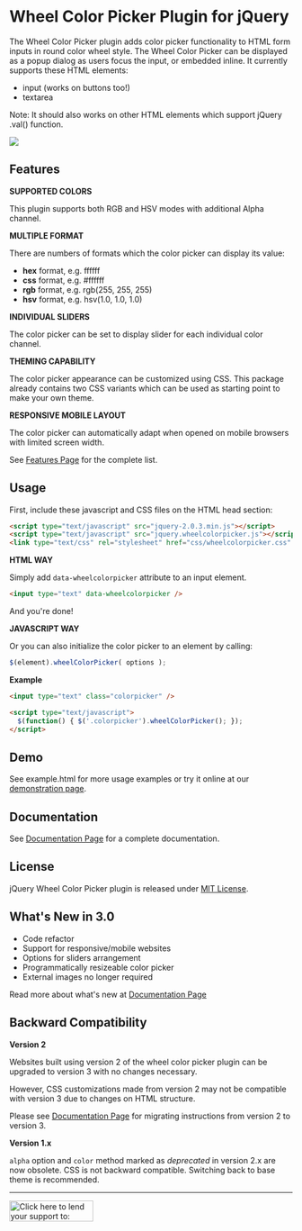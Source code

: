 Wheel Color Picker Plugin for jQuery
====================================

The Wheel Color Picker plugin adds color picker functionality to HTML form inputs in round color wheel style. The Wheel Color Picker can be displayed as a popup dialog as users focus the input, or embedded inline. It currently supports these HTML elements:

*   input (works on buttons too!)
*   textarea

Note: It should also works on other HTML elements which support jQuery .val() function.

![](http://blog.jar2.net/wp-content/uploads/2015/04/jqwcp.png)


Features
--------

**SUPPORTED COLORS**

This plugin supports both RGB and HSV modes with additional Alpha channel.

**MULTIPLE FORMAT**

There are numbers of formats which the color picker can display its value:

*   **hex** format, e.g. ffffff
*   **css** format, e.g. #ffffff
*   **rgb** format, e.g. rgb(255, 255, 255)
*   **hsv** format, e.g. hsv(1.0, 1.0, 1.0)
     
**INDIVIDUAL SLIDERS**

The color picker can be set to display slider for each individual color channel.

**THEMING CAPABILITY**

The color picker appearance can be customized using CSS. This package already contains two CSS variants which can be used as starting point to make your own theme.

**RESPONSIVE MOBILE LAYOUT**

The color picker can automatically adapt when opened on mobile browsers with limited screen width.

See [Features Page](https://github.com/fujaru/jquery-wheelcolorpicker/wiki/Features) for the complete list.



Usage
-----

First, include these javascript and CSS files on the HTML head section:

```html
<script type="text/javascript" src="jquery-2.0.3.min.js"></script>
<script type="text/javascript" src="jquery.wheelcolorpicker.js"></script>
<link type="text/css" rel="stylesheet" href="css/wheelcolorpicker.css" />
```

**HTML WAY**

Simply add `data-wheelcolorpicker` attribute to an input element.

```html
<input type="text" data-wheelcolorpicker />
```

And you're done!

**JAVASCRIPT WAY**

Or you can also initialize the color picker to an element by calling:

```js
$(element).wheelColorPicker( options );
```

**Example**

```html
<input type="text" class="colorpicker" />

<script type="text/javascript">
  $(function() { $('.colorpicker').wheelColorPicker(); });
</script>
```


Demo
----
See example.html for more usage examples or try it online at our [demonstration page](http://www.jar2.net/projects/jquery-wheelcolorpicker/demo).



Documentation
-------------
See [Documentation Page](https://github.com/fujaru/jquery-wheelcolorpicker/wiki) for a complete documentation.



License
-------
jQuery Wheel Color Picker plugin is released under [MIT License](http://opensource.org/licenses/MIT).


What's New in 3.0
-----------------

* Code refactor
* Support for responsive/mobile websites
* Options for sliders arrangement
* Programmatically resizeable color picker
* External images no longer required

Read more about what's new at [Documentation Page](https://github.com/fujaru/jquery-wheelcolorpicker/wiki/v3:What's-New)


Backward Compatibility
----------------------

**Version 2**

Websites built using version 2 of the wheel color picker plugin can be upgraded 
to version 3 with no changes necessary.

However, CSS customizations made from version 2 may not be compatible with 
version 3 due to changes on HTML structure.

Please see [Documentation Page](https://github.com/fujaru/jquery-wheelcolorpicker/wiki/v3:Migration-from-v2) 
for migrating instructions from version 2 to version 3.

**Version 1.x**

`alpha` option and `color` method marked as *deprecated* in version 2.x are now obsolete. 
CSS is not backward compatible. Switching back to base theme is recommended.

- - - - -

<a href="https://pledgie.com/campaigns/30344" target="_blank"><img class="alignnone" style="margin-top: 0;" src="https://pledgie.com/campaigns/30344.png?skin_name=chrome" alt="Click here to lend your support to: jQuery Wheel Color Picker Plugin and make a donation at pledgie.com !" height="37" border="0" width="149"></a>
